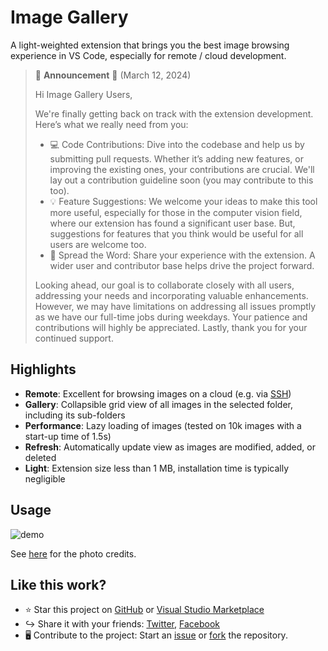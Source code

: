 # Image Gallery

A light-weighted extension that brings you the best image browsing experience in VS Code, especially for remote / cloud development.

> 📢 **Announcement** 📢 (March 12, 2024)
> 
> Hi Image Gallery Users,
> 
> We're finally getting back on track with the extension development. Here’s what we really need from you:
> - 💻 Code Contributions: Dive into the codebase and help us by submitting pull requests. Whether it’s adding new features, or improving the existing ones, your contributions are crucial. We'll lay out a contribution guideline soon (you may contribute to this too).
> - 💡 Feature Suggestions: We welcome your ideas to make this tool more useful, especially for those in the computer vision field, where our extension has found a significant user base. But, suggestions for features that you think would be useful for all users are welcome too.
> - 💬 Spread the Word: Share your experience with the extension. A wider user and contributor base helps drive the project forward.
> 
> Looking ahead, our goal is to collaborate closely with all users, addressing your needs and incorporating valuable enhancements. However, we may have limitations on addressing all issues promptly as we have our full-time jobs during weekdays. Your patience and contributions will highly be appreciated. Lastly, thank you for your continued support.

## Highlights
- **Remote**: Excellent for browsing images on a cloud (e.g. via [SSH](https://marketplace.visualstudio.com/items?itemName=ms-vscode-remote.remote-ssh))
- **Gallery**: Collapsible grid view of all images in the selected folder, including its sub-folders
- **Performance**: Lazy loading of images (tested on 10k images with a start-up time of 1.5s)
- **Refresh**: Automatically update view as images are modified, added, or deleted
- **Light**: Extension size less than 1 MB, installation time is typically negligible

## Usage
![demo](docs/demo-v1.0.0.gif)

See [here](docs/photo_credits.md) for the photo credits.

## Like this work?
- ⭐ Star this project on [GitHub](https://github.com/geriyoco/vscode-image-gallery) or [Visual Studio Marketplace](https://marketplace.visualstudio.com/items?itemName=GeriYoco.vscode-image-gallery)
- ↪️ Share it with your friends: [Twitter](https://twitter.com/intent/tweet?text=Just%20discovered%20this%20on%20the%20%23VSMarketplace%3A%20https%3A%2F%2Fmarketplace.visualstudio.com%2Fitems%3FitemName%3DGeriYoco.vscode-image-gallery), [Facebook](https://www.facebook.com/sharer/sharer.php?u=https://marketplace.visualstudio.com/items?itemName=GeriYoco.vscode-image-gallery)
- 🖥️ Contribute to the project: Start an [issue](https://github.com/geriyoco/vscode-image-gallery/issues/new) or [fork](https://github.com/geriyoco/vscode-image-gallery/fork) the repository.
